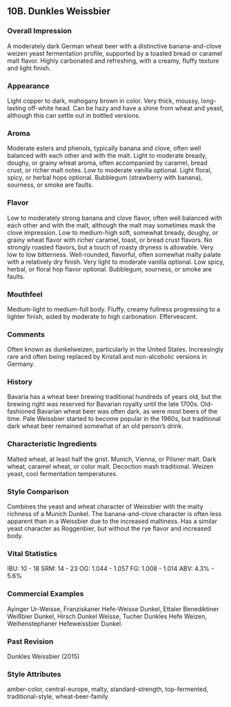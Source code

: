 ## 10B. Dunkles Weissbier

### Overall Impression

A moderately dark German wheat beer with a distinctive banana-and-clove weizen yeast fermentation profile, supported by a toasted bread or caramel malt flavor. Highly carbonated and refreshing, with a creamy, fluffy texture and light finish.

### Appearance

Light copper to dark, mahogany brown in color. Very thick, moussy, long-lasting off-white head. Can be hazy and have a shine from wheat and yeast, although this can settle out in bottled versions.

### Aroma

Moderate esters and phenols, typically banana and clove, often well balanced with each other and with the malt. Light to moderate bready, doughy, or grainy wheat aroma, often accompanied by caramel, bread crust, or richer malt notes. Low to moderate vanilla optional. Light floral, spicy, or herbal hops optional. Bubblegum (strawberry with banana), sourness, or smoke are faults.

### Flavor

Low to moderately strong banana and clove flavor, often well balanced with each other and with the malt, although the malt may sometimes mask the clove impression. Low to medium-high soft, somewhat bready, doughy, or grainy wheat flavor with richer caramel, toast, or bread crust flavors. No strongly roasted flavors, but a touch of roasty dryness is allowable. Very low to low bitterness. Well-rounded, flavorful, often somewhat malty palate with a relatively dry finish. Very light to moderate vanilla optional. Low spicy, herbal, or floral hop flavor optional. Bubblegum, sourness, or smoke are faults.

### Mouthfeel

Medium-light to medium-full body. Fluffy, creamy fullness progressing to a lighter finish, aided by moderate to high carbonation. Effervescent.

### Comments

Often known as dunkelweizen, particularly in the United States. Increasingly rare and often being replaced by Kristall and non-alcoholic versions in Germany.

### History

Bavaria has a wheat beer brewing traditional hundreds of years old, but the brewing right was reserved for Bavarian royalty until the late 1700s. Old-fashioned Bavarian wheat beer was often dark, as were most beers of the time. Pale Weissbier started to become popular in the 1960s, but traditional dark wheat beer remained somewhat of an old person’s drink.

### Characteristic Ingredients

Malted wheat, at least half the grist. Munich, Vienna, or Pilsner malt. Dark wheat, caramel wheat, or color malt. Decoction mash traditional. Weizen yeast, cool fermentation temperatures.

### Style Comparison

Combines the yeast and wheat character of Weissbier with the malty richness of a Munich Dunkel. The banana-and-clove character is often less apparent than in a Weissbier due to the increased maltiness. Has a similar yeast character as Roggenbier, but without the rye flavor and increased body.

### Vital Statistics

IBU: 10 - 18
SRM: 14 - 23
OG: 1.044 - 1.057
FG: 1.008 - 1.014
ABV: 4.3% - 5.6%

### Commercial Examples

Ayinger Ur-Weisse, Franziskaner Hefe-Weisse Dunkel, Ettaler Benediktiner Weißbier Dunkel, Hirsch Dunkel Weisse, Tucher Dunkles Hefe Weizen, Weihenstephaner Hefeweissbier Dunkel.

### Past Revision

Dunkles Weissbier (2015)

### Style Attributes

amber-color, central-europe, malty, standard-strength, top-fermented, traditional-style, wheat-beer-family